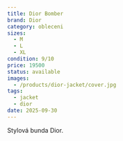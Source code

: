 ```yaml
---
title: Dior Bomber
brand: Dior
category: obleceni
sizes:
  - M
  - L
  - XL
condition: 9/10
price: 19500
status: available
images:
  - /products/dior-jacket/cover.jpg
tags:
  - jacket
  - dior
date: 2025-09-30
---
```

Stylová bunda Dior.
